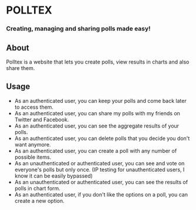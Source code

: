 # POLLTEX

### Creating, managing and sharing polls made easy!

## About
Polltex is a website that lets you create polls, view results in charts and also share them.

## Usage
* As an authenticated user, you can keep your polls and come back later to access them.
* As an authenticated user, you can share my polls with my friends on Twitter and Facebook.
* As an authenticated user, you can see the aggregate results of your polls.
* As an authenticated user, you can delete polls that you decide you don't want anymore.
* As an authenticated user, you can create a poll with any number of possible items.
* As an unauthenticated or authenticated user, you can see and vote on everyone's polls but only once. (IP testing for unauthenticated users, I know it can be easily bypassed)
* As an unauthenticated or authenticated user, you can see the results of polls in chart form.
* As an authenticated user, if you don't like the options on a poll, you can create a new option.